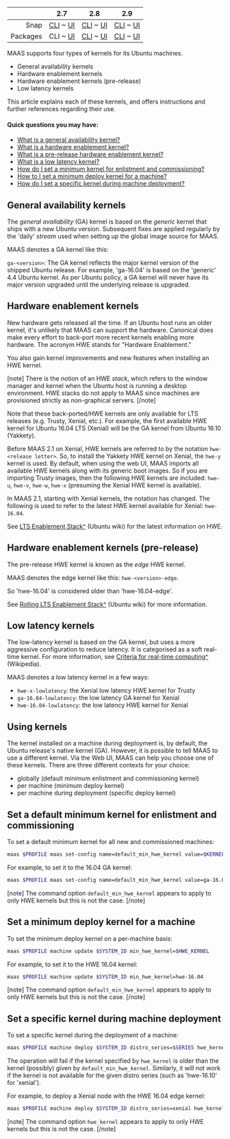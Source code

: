 ||2.7|2.8|2.9|
|-----:|:-----:|:-----:|:-----:|
|Snap|[CLI](/t/ubuntu-kernels-snap-2-7-cli/3174) ~ [UI](/t/ubuntu-kernels-snap-2-7-ui/3175)|[CLI](/t/ubuntu-kernels-snap-2-8-cli/3176) ~ [UI](/t/ubuntu-kernels-snap-2-8-ui/3177)|[CLI](/t/ubuntu-kernels-snap-2-9-cli/3178) ~ [UI](/t/ubuntu-kernels-snap-2-9-ui/3179)|
|Packages|CLI ~ [UI](/t/ubuntu-kernels-deb-2-7-ui/3181)|[CLI](/t/ubuntu-kernels-deb-2-8-cli/3182) ~ [UI](/t/ubuntu-kernels-deb-2-8-ui/3183)|[CLI](/t/ubuntu-kernels-deb-2-9-cli/3184) ~ [UI](/t/ubuntu-kernels-deb-2-9-ui/3185)|

<!-- deb-2-7-ui
||2.7|2.8|2.9|
|-----:|:-----:|:-----:|:-----:|
|Snap|[CLI](/t/ubuntu-kernels-snap-2-7-cli/3174) ~ [UI](/t/ubuntu-kernels-snap-2-7-ui/3175)|[CLI](/t/ubuntu-kernels-snap-2-8-cli/3176) ~ [UI](/t/ubuntu-kernels-snap-2-8-ui/3177)|[CLI](/t/ubuntu-kernels-snap-2-9-cli/3178) ~ [UI](/t/ubuntu-kernels-snap-2-9-ui/3179)|
|Packages|[CLI](/t/ubuntu-kernels-deb-2-7-cli/3180) ~ UI|[CLI](/t/ubuntu-kernels-deb-2-8-cli/3182) ~ [UI](/t/ubuntu-kernels-deb-2-8-ui/3183)|[CLI](/t/ubuntu-kernels-deb-2-9-cli/3184) ~ [UI](/t/ubuntu-kernels-deb-2-9-ui/3185)|
 deb-2-7-ui -->

<!-- deb-2-8-cli
||2.7|2.8|2.9|
|-----:|:-----:|:-----:|:-----:|
|Snap|[CLI](/t/ubuntu-kernels-snap-2-7-cli/3174) ~ [UI](/t/ubuntu-kernels-snap-2-7-ui/3175)|[CLI](/t/ubuntu-kernels-snap-2-8-cli/3176) ~ [UI](/t/ubuntu-kernels-snap-2-8-ui/3177)|[CLI](/t/ubuntu-kernels-snap-2-9-cli/3178) ~ [UI](/t/ubuntu-kernels-snap-2-9-ui/3179)|
|Packages|[CLI](/t/ubuntu-kernels-deb-2-7-cli/3180) ~ [UI](/t/ubuntu-kernels-deb-2-7-ui/3181)|CLI ~ [UI](/t/ubuntu-kernels-deb-2-8-ui/3183)|[CLI](/t/ubuntu-kernels-deb-2-9-cli/3184) ~ [UI](/t/ubuntu-kernels-deb-2-9-ui/3185)|
 deb-2-8-cli -->

<!-- deb-2-8-ui
||2.7|2.8|2.9|
|-----:|:-----:|:-----:|:-----:|
|Snap|[CLI](/t/ubuntu-kernels-snap-2-7-cli/3174) ~ [UI](/t/ubuntu-kernels-snap-2-7-ui/3175)|[CLI](/t/ubuntu-kernels-snap-2-8-cli/3176) ~ [UI](/t/ubuntu-kernels-snap-2-8-ui/3177)|[CLI](/t/ubuntu-kernels-snap-2-9-cli/3178) ~ [UI](/t/ubuntu-kernels-snap-2-9-ui/3179)|
|Packages|[CLI](/t/ubuntu-kernels-deb-2-7-cli/3180) ~ [UI](/t/ubuntu-kernels-deb-2-7-ui/3181)|[CLI](/t/ubuntu-kernels-deb-2-8-cli/3182) ~ UI|[CLI](/t/ubuntu-kernels-deb-2-9-cli/3184) ~ [UI](/t/ubuntu-kernels-deb-2-9-ui/3185)|
 deb-2-8-ui -->

<!-- deb-2-9-cli
||2.7|2.8|2.9|
|-----:|:-----:|:-----:|:-----:|
|Snap|[CLI](/t/ubuntu-kernels-snap-2-7-cli/3174) ~ [UI](/t/ubuntu-kernels-snap-2-7-ui/3175)|[CLI](/t/ubuntu-kernels-snap-2-8-cli/3176) ~ [UI](/t/ubuntu-kernels-snap-2-8-ui/3177)|[CLI](/t/ubuntu-kernels-snap-2-9-cli/3178) ~ [UI](/t/ubuntu-kernels-snap-2-9-ui/3179)|
|Packages|[CLI](/t/ubuntu-kernels-deb-2-7-cli/3180) ~ [UI](/t/ubuntu-kernels-deb-2-7-ui/3181)|[CLI](/t/ubuntu-kernels-deb-2-8-cli/3182) ~ [UI](/t/ubuntu-kernels-deb-2-8-ui/3183)|CLI ~ [UI](/t/ubuntu-kernels-deb-2-9-ui/3185)|
 deb-2-9-cli -->

<!-- deb-2-9-ui
||2.7|2.8|2.9|
|-----:|:-----:|:-----:|:-----:|
|Snap|[CLI](/t/ubuntu-kernels-snap-2-7-cli/3174) ~ [UI](/t/ubuntu-kernels-snap-2-7-ui/3175)|[CLI](/t/ubuntu-kernels-snap-2-8-cli/3176) ~ [UI](/t/ubuntu-kernels-snap-2-8-ui/3177)|[CLI](/t/ubuntu-kernels-snap-2-9-cli/3178) ~ [UI](/t/ubuntu-kernels-snap-2-9-ui/3179)|
|Packages|[CLI](/t/ubuntu-kernels-deb-2-7-cli/3180) ~ [UI](/t/ubuntu-kernels-deb-2-7-ui/3181)|[CLI](/t/ubuntu-kernels-deb-2-8-cli/3182) ~ [UI](/t/ubuntu-kernels-deb-2-8-ui/3183)|[CLI](/t/ubuntu-kernels-deb-2-9-cli/3184) ~ UI|
 deb-2-9-ui -->

<!-- snap-2-7-cli
||2.7|2.8|2.9|
|-----:|:-----:|:-----:|:-----:|
|Snap|CLI ~ [UI](/t/ubuntu-kernels-snap-2-7-ui/3175)|[CLI](/t/ubuntu-kernels-snap-2-8-cli/3176) ~ [UI](/t/ubuntu-kernels-snap-2-8-ui/3177)|[CLI](/t/ubuntu-kernels-snap-2-9-cli/3178) ~ [UI](/t/ubuntu-kernels-snap-2-9-ui/3179)|
|Packages|[CLI](/t/ubuntu-kernels-deb-2-7-cli/3180) ~ [UI](/t/ubuntu-kernels-deb-2-7-ui/3181)|[CLI](/t/ubuntu-kernels-deb-2-8-cli/3182) ~ [UI](/t/ubuntu-kernels-deb-2-8-ui/3183)|[CLI](/t/ubuntu-kernels-deb-2-9-cli/3184) ~ [UI](/t/ubuntu-kernels-deb-2-9-ui/3185)|
 snap-2-7-cli -->

<!-- snap-2-7-ui
||2.7|2.8|2.9|
|-----:|:-----:|:-----:|:-----:|
|Snap|[CLI](/t/ubuntu-kernels-snap-2-7-cli/3174) ~ UI|[CLI](/t/ubuntu-kernels-snap-2-8-cli/3176) ~ [UI](/t/ubuntu-kernels-snap-2-8-ui/3177)|[CLI](/t/ubuntu-kernels-snap-2-9-cli/3178) ~ [UI](/t/ubuntu-kernels-snap-2-9-ui/3179)|
|Packages|[CLI](/t/ubuntu-kernels-deb-2-7-cli/3180) ~ [UI](/t/ubuntu-kernels-deb-2-7-ui/3181)|[CLI](/t/ubuntu-kernels-deb-2-8-cli/3182) ~ [UI](/t/ubuntu-kernels-deb-2-8-ui/3183)|[CLI](/t/ubuntu-kernels-deb-2-9-cli/3184) ~ [UI](/t/ubuntu-kernels-deb-2-9-ui/3185)|
 snap-2-7-ui -->

<!-- snap-2-8-cli
||2.7|2.8|2.9|
|-----:|:-----:|:-----:|:-----:|
|Snap|[CLI](/t/ubuntu-kernels-snap-2-7-cli/3174) ~ [UI](/t/ubuntu-kernels-snap-2-7-ui/3175)|CLI ~ [UI](/t/ubuntu-kernels-snap-2-8-ui/3177)|[CLI](/t/ubuntu-kernels-snap-2-9-cli/3178) ~ [UI](/t/ubuntu-kernels-snap-2-9-ui/3179)|
|Packages|[CLI](/t/ubuntu-kernels-deb-2-7-cli/3180) ~ [UI](/t/ubuntu-kernels-deb-2-7-ui/3181)|[CLI](/t/ubuntu-kernels-deb-2-8-cli/3182) ~ [UI](/t/ubuntu-kernels-deb-2-8-ui/3183)|[CLI](/t/ubuntu-kernels-deb-2-9-cli/3184) ~ [UI](/t/ubuntu-kernels-deb-2-9-ui/3185)|
 snap-2-8-cli -->

<!-- snap-2-8-ui
||2.7|2.8|2.9|
|-----:|:-----:|:-----:|:-----:|
|Snap|[CLI](/t/ubuntu-kernels-snap-2-7-cli/3174) ~ [UI](/t/ubuntu-kernels-snap-2-7-ui/3175)|[CLI](/t/ubuntu-kernels-snap-2-8-cli/3176) ~ UI|[CLI](/t/ubuntu-kernels-snap-2-9-cli/3178) ~ [UI](/t/ubuntu-kernels-snap-2-9-ui/3179)|
|Packages|[CLI](/t/ubuntu-kernels-deb-2-7-cli/3180) ~ [UI](/t/ubuntu-kernels-deb-2-7-ui/3181)|[CLI](/t/ubuntu-kernels-deb-2-8-cli/3182) ~ [UI](/t/ubuntu-kernels-deb-2-8-ui/3183)|[CLI](/t/ubuntu-kernels-deb-2-9-cli/3184) ~ [UI](/t/ubuntu-kernels-deb-2-9-ui/3185)|
 snap-2-8-ui -->

<!-- snap-2-9-cli
||2.7|2.8|2.9|
|-----:|:-----:|:-----:|:-----:|
|Snap|[CLI](/t/ubuntu-kernels-snap-2-7-cli/3174) ~ [UI](/t/ubuntu-kernels-snap-2-7-ui/3175)|[CLI](/t/ubuntu-kernels-snap-2-8-cli/3176) ~ [UI](/t/ubuntu-kernels-snap-2-8-ui/3177)|CLI ~ [UI](/t/ubuntu-kernels-snap-2-9-ui/3179)|
|Packages|[CLI](/t/ubuntu-kernels-deb-2-7-cli/3180) ~ [UI](/t/ubuntu-kernels-deb-2-7-ui/3181)|[CLI](/t/ubuntu-kernels-deb-2-8-cli/3182) ~ [UI](/t/ubuntu-kernels-deb-2-8-ui/3183)|[CLI](/t/ubuntu-kernels-deb-2-9-cli/3184) ~ [UI](/t/ubuntu-kernels-deb-2-9-ui/3185)|
 snap-2-9-cli -->

<!-- snap-2-9-ui
||2.7|2.8|2.9|
|-----:|:-----:|:-----:|:-----:|
|Snap|[CLI](/t/ubuntu-kernels-snap-2-7-cli/3174) ~ [UI](/t/ubuntu-kernels-snap-2-7-ui/3175)|[CLI](/t/ubuntu-kernels-snap-2-8-cli/3176) ~ [UI](/t/ubuntu-kernels-snap-2-8-ui/3177)|[CLI](/t/ubuntu-kernels-snap-2-9-cli/3178) ~ UI|
|Packages|[CLI](/t/ubuntu-kernels-deb-2-7-cli/3180) ~ [UI](/t/ubuntu-kernels-deb-2-7-ui/3181)|[CLI](/t/ubuntu-kernels-deb-2-8-cli/3182) ~ [UI](/t/ubuntu-kernels-deb-2-8-ui/3183)|[CLI](/t/ubuntu-kernels-deb-2-9-cli/3184) ~ [UI](/t/ubuntu-kernels-deb-2-9-ui/3185)|
 snap-2-9-ui -->

MAAS supports four types of kernels for its Ubuntu machines.

-   General availability kernels
-   Hardware enablement kernels
-   Hardware enablement kernels (pre-release)
-   Low latency kernels

This article explains each of these kernels, and offers instructions and further references regarding their use.

#### Quick questions you may have:

* [What is a general availability kernel?](#heading--general-availability-kernels)
* [What is a hardware enablement kernel?](#heading--hardware-enablement-kernels)
* [What is a pre-release hardware enablement kernel?](#heading--hardware-enablement-kernels-pre-release)
* [What is a low latency kernel?](#heading--low-latency-kernels)
* [How do I set a minimum kernel for enlistment and commissioning?](#heading--set-a-default-minimum-kernel-for-enlistment-and-commissioning)
* [How to I set a minimum deploy kernel for a machine?](#heading--set-a-minimum-deploy-kernel-for-a-machine)
* [How do I set a specific kernel during machine deployment?](#heading--set-a-specific-kernel-during-machine-deployment)

<h2 id="heading--general-availability-kernels">General availability kernels</h2>

The *general availability* (GA) kernel is based on the *generic* kernel that ships with a new Ubuntu version. Subsequent fixes are applied regularly by the 'daily' *stream* used when setting up the global image source for MAAS.

MAAS denotes a GA kernel like this:

`ga-<version>`: The GA kernel reflects the major kernel version of the shipped Ubuntu release. For example, 'ga-16.04' is based on the 'generic' 4.4 Ubuntu kernel. As per Ubuntu policy, a GA kernel will never have its major version upgraded until the underlying release is upgraded.

<h2 id="heading--hardware-enablement-kernels">Hardware enablement kernels</h2>

New hardware gets released all the time. If an Ubuntu host runs an older kernel, it's unlikely that MAAS can support the hardware. Canonical does make every effort to back-port more recent kernels enabling more hardware. The acronym HWE stands for "Hardware Enablement."

You also gain kernel improvements and new features when installing an HWE kernel.

[note]
There is the notion of an HWE *stack*, which refers to the window manager and kernel when the Ubuntu host is running a desktop environment. HWE stacks do not apply to MAAS since machines are provisioned strictly as non-graphical servers.
[/note]

Note that these back-ported/HWE kernels are only available for LTS releases (e.g. Trusty, Xenial, etc.). For example, the first available HWE kernel for Ubuntu 16.04 LTS (Xenial) will be the GA kernel from Ubuntu 16.10 (Yakkety).

Before MAAS 2.1 on Xenial, HWE kernels are referred to by the notation `hwe-<release letter>`. So, to install the Yakkety HWE kernel on Xenial, the `hwe-y` kernel is used. By default, when using the web UI, MAAS imports all available HWE kernels along with its generic boot images. So if you are importing Trusty images, then the following HWE kernels are included: `hwe-u`, `hwe-v`, `hwe-w`, `hwe-x` (presuming the Xenial HWE kernel is available).

In MAAS 2.1, starting with Xenial kernels, the notation has changed. The following is used to refer to the latest HWE kernel available for Xenial: `hwe-16.04`.

See [LTS Enablement Stack^](https://wiki.ubuntu.com/Kernel/LTSEnablementStack) (Ubuntu wiki) for the latest information on HWE.

<h2 id="heading--hardware-enablement-kernels-pre-release">Hardware enablement kernels (pre-release)</h2>

The pre-release HWE kernel is known as the *edge* HWE kernel.

MAAS denotes the edge kernel like this: `hwe-<version>-edge`.

So 'hwe-16.04' is considered older than 'hwe-16.04-edge'.

See [Rolling LTS Enablement Stack^](https://wiki.ubuntu.com/Kernel/RollingLTSEnablementStack#hwe-16.04-edge) (Ubuntu wiki) for more information.

<h2 id="heading--low-latency-kernels">Low latency kernels</h2>

The low-latency kernel is based on the GA kernel, but uses a more aggressive configuration to reduce latency. It is categorised as a soft real-time kernel. For more information, see [Criteria for real-time computing^](https://en.wikipedia.org/wiki/Real-time_computing#Criteria_for_real-time_computing) (Wikipedia).

MAAS denotes a low latency kernel in a few ways:

-   `hwe-x-lowlatency`: the Xenial low latency HWE kernel for Trusty
-   `ga-16.04-lowlatency`: the low latency GA kernel for Xenial
-   `hwe-16.04-lowlatency`: the low latency HWE kernel for Xenial

<h2 id="heading--using-kernels">Using kernels</h2>

The kernel installed on a machine during deployment is, by default, the Ubuntu release's native kernel (GA). However, it is possible to tell MAAS to use a different kernel. Via the Web UI, MAAS can help you choose one of these kernels.  There are three different contexts for your choice:

-   globally (default minimum enlistment and commissioning kernel)
-   per machine (minimum deploy kernel)
-   per machine during deployment (specific deploy kernel)

<!-- snap-2-7-ui snap-2-8-ui snap-2-9-ui deb-2-7-ui deb-2-8-ui deb-2-9-ui
<h2 id="heading--set-a-default-minimum-kernel-for-enlistment-and-commissioning">Set a default minimum kernel for enlistment and commissioning</h2>

To set the default minimum enlistment and commissioning kernel (based on Ubuntu release: GA kernel) for all machines visit the 'General' tab of the 'Settings' page and select a kernel in the 'Default Minimum Kernel Version' field of the *Commissioning* section. Don't forget to click 'Save'.

<a href="https://assets.ubuntu.com/v1/e0c7f298-nodes-kernels__2.6-default-minimum-kernel.png" target = "_blank"><img src="https://assets.ubuntu.com/v1/e0c7f298-nodes-kernels__2.6-default-minimum-kernel.png"></a>

<h2 id="heading--set-a-minimum-deploy-kernel-for-a-machine">Set a minimum deploy kernel for a machine</h2>

To set the minimum deploy kernel on a machine basis, click on a machine from the 'Machines' page of the web UI and switch to its 'Configuration' page. Click 'Edit' in the 'Machine configuration' section, select a kernel in the 'Minimum Kernel' field followed by 'Save changes'.

<a href="https://assets.ubuntu.com/v1/e1016632-nodes-kernels__2.6-machine-minimum-kernel.png" target = "_blank"><img src="https://assets.ubuntu.com/v1/e1016632-nodes-kernels__2.6-machine-minimum-kernel.png"></a>

<h2 id="heading--set-a-specific-kernel-during-machine-deployment">Set a specific kernel during machine deployment</h2>

To set a specific kernel during deployment, select a machine from the 'Machines' page and choose 'Deploy' under 'Take action'. Then choose a kernel from the (third) kernel field. Hit 'Deploy machine' to initiate the deployment.

<a href="https://assets.ubuntu.com/v1/0d25737f-nodes-kernels__2.6-machine-during-deploy-kernel.png" target = "_blank"><img src="https://assets.ubuntu.com/v1/0d25737f-nodes-kernels__2.6-machine-during-deploy-kernel.png"></a>

MAAS verifies that the specified kernel is available for the given Ubuntu release (series) before deploying the machine.
snap-2-7-ui snap-2-8-ui snap-2-9-ui deb-2-7-ui deb-2-8-ui deb-2-9-ui -->

<h2 id="heading--set-a-default-minimum-kernel-for-enlistment-and-commissioning">Set a default minimum kernel for enlistment and commissioning</h2>

To set a default minimum kernel for all new and commissioned machines:

``` bash
maas $PROFILE maas set-config name=default_min_hwe_kernel value=$KERNEL
```

For example, to set it to the 16.04 GA kernel:

``` bash
maas $PROFILE maas set-config name=default_min_hwe_kernel value=ga-16.04
```

[note]
The command option `default_min_hwe_kernel` appears to apply to only HWE kernels but this is not the case.
[/note]

<h2 id="heading--set-a-minimum-deploy-kernel-for-a-machine">Set a minimum deploy kernel for a machine</h2>

To set the minimum deploy kernel on a per-machine basis:

``` bash
maas $PROFILE machine update $SYSTEM_ID min_hwe_kernel=$HWE_KERNEL
```

For example, to set it to the HWE 16.04 kernel:

``` bash
maas $PROFILE machine update $SYSTEM_ID min_hwe_kernel=hwe-16.04
```

[note]
The command option `default_min_hwe_kernel` appears to apply to only HWE kernels but this is not the case.
[/note]

<h2 id="heading--set-a-specific-kernel-during-machine-deployment">Set a specific kernel during machine deployment</h2>

To set a specific kernel during the deployment of a machine:

``` bash
maas $PROFILE machine deploy $SYSTEM_ID distro_series=$SERIES hwe_kernel=$KERNEL
```

The operation will fail if the kernel specified by `hwe_kernel` is older than the kernel (possibly) given by `default_min_hwe_kernel`. Similarly, it will not work if the kernel is not available for the given distro series (such as 'hwe-16.10' for 'xenial').

For example, to deploy a Xenial node with the HWE 16.04 edge kernel:

``` bash
maas $PROFILE machine deploy $SYSTEM_ID distro_series=xenial hwe_kernel=hwe-16.04-edge
```

[note]
The command option `hwe_kernel` appears to apply to only HWE kernels but this is not the case.
[/note]